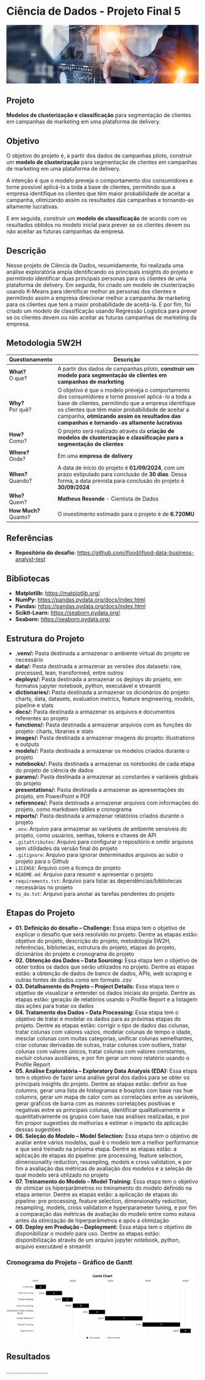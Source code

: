 # Ciência de Dados - Projeto Final 5

![Wallpaper](images/wallpaper.png)

## Projeto
**Modelos de clusterização e classificação** para segmentação de clientes em campanhas de marketing em uma plataforma de delivery.


## Objetivo
O objetivo do projeto é, a partir dos dados de campanhas piloto, construir um **modelo de clusterização** para segmentação de clientes em campanhas de marketing em uma plataforma de delivery. <br>

A intenção é que o modelo preveja o comportamento dos consumidores e torne possível aplicá-lo a toda a base de clientes, permitindo que a empresa identifique os clientes que têm maior probabilidade de aceitar a campanha, otimizando assim os resultados das campanhas e tornando-as altamente lucrativas. <br>

E em seguida, construir um **modelo de classificação** de acordo com os resultados obtidos no modelo inicial para prever se os clientes devem ou não aceitar as futuras campanhas da empresa.


## Descrição
Nesse projeto de Ciência de Dados, resumidamente, foi realizada uma análise exploratória ampla identificando os principais insights do projeto e permitindo identificar duas principais personas para os clientes de uma plataforma de delivery. Em seguida, foi criado um modelo de clusterização usando K-Means para identificar melhor as personas dos clientes e permitindo assim a empresa direcionar melhor a campanha de marketing para os clientes que tem a maior probabilidade de aceitá-la. E por fim, foi criado um modelo de classificação usando Regressão Logística para prever se os clientes devem ou não aceitar as futuras campanhas de marketing da empresa.


## Metodologia 5W2H
| **Questionamento**         | **Descrição**                                                                                                                                             |
|----------------------------|-----------------------------------------------------------------------------------------------------------------------------------------------------------|
| **What?**<br>O que?         | A partir dos dados de campanhas piloto, **construir um modelo para segmentação de clientes em campanhas de marketing**                                      |
| **Why?**<br>Por quê?        | O objetivo é que o modelo preveja o comportamento dos consumidores e torne possível aplicá-lo a toda a base de clientes, permitindo que a empresa identifique os clientes que têm maior probabilidade de aceitar a campanha, **otimizando assim os resultados das campanhas e tornando-as altamente lucrativas** |
| **How?**<br>Como?           | O projeto será realizado através da **criação de modelos de clusterização e classificação para a segmentação de clientes**                                  |
| **Where?**<br>Onde?         | Em uma **empresa de delivery**                                                                                                                            |
| **When?**<br>Quando?        | A data de início do projeto é **01/09/2024**, com um prazo estipulado para conclusão de **30 dias**. Dessa forma, a data prevista para conclusão do projeto é **30/09/2024** |
| **Who?**<br>Quem?           | **Matheus Resende** - Cientista de Dados                                                                                                                   |
| **How Much?**<br>Quanto?    | O investimento estimado para o projeto é de **6.720MU**                                                                                                    |


## Referências
- **Repositório do desafio:** https://github.com/ifood/ifood-data-business-analyst-test


## Bibliotecas
- **Matplotlib:** https://matplotlib.org/
- **NumPy:** https://pandas.pydata.org/docs/index.html
- **Pandas:** https://pandas.pydata.org/docs/index.html
- **Scikit-Learn:** https://seaborn.pydata.org/
- **Seaborn:** https://seaborn.pydata.org/


## Estrutura do Projeto
- **.venv/:** Pasta destinada a armazenar o ambiente virtual do projeto se necessário
- **data/:** Pasta destinada a armazenar as versões dos datasets: raw, processed, lean, transformed, entre outros
- **deploys/:** Pasta destinada a armazenar os deploys do projeto, em formatos jupyter notebook, python, executável e streamlit
- **dictionaries/:** Pasta destinada a armazenar os dicionários do projeto: charts, data, datasets, evaluation metrics, feature engineering, models, pipeline e stats
- **docs/:** Pasta destinada a armazenar os arquivos e documentos referentes ao projeto
- **functions/:** Pasta destinada a armazenar arquivos com as funções do projeto: charts, libraries e stats
- **images/:** Pasta destinada a armazenar imagens do projeto: illustrations e outputs
- **models/:** Pasta destinada a armazenar os modelos criados durante o projeto
- **notebooks/:** Pasta destinada a armazenar os notebooks de cada etapa do projeto de ciência de dados
- **params/:** Pasta destinada a armazenar as constantes e variáveis globais do projeto
- **presentations/:** Pasta destinada a armazenar as apresentações do projeto, em PowerPoint e PDF
- **references/:** Pasta destinada a armazenar arquivos com informações do projeto, como markdown tables e cronograma
- **reports/:** Pasta destinada a armazenar relatórios criados durante o projeto
- `.env`: Arquivo para armazenar as variáveis de ambiente sensíveis do projeto, como usuários, senhas, tokens e chaves de API
- `.gitattributes`: Arquivo para configurar o repositório e omitir arquivos sem utilidades da versão final do projeto
- `.gitignore`: Arquivo para ignorar determinados arquivos ao subir o projeto para o Github
- `LICENSE`: Arquivo com a licença do projeto
- `README.md`: Arquivo para resumir e apresentar o projeto
- `requirements.txt`: Arquivo para listar as dependências/bibliotecas necessárias no projeto
- `to_do.txt`: Arquivo para anotar as tarefas pendentes do projeto


## Etapas do Projeto
- **01. Definição do desafio – Challenge:** Essa etapa tem o objetivo de explicar o desafio que será resolvido no projeto. Dentre as etapas estão: objetivo do projeto, descrição do projeto, metodologia 5W2H, referências, bibliotecas, estrutura do projeto, etapas do projeto, dicionários do projeto e cronograma do projeto
- **02. Obtenção dos Dados – Data Sourcing:** Essa etapa tem o objetivo de obter todos os dados que serão utilizados no projeto. Dentre as etapas estão: a obtenção de dados de banco de dados, APIs, web scraping e outras fontes de dados como em formato .csv
- **03. Detalhamento do Projeto – Project Details:** Essa etapa tem o objetivo de visualizar e entender os dados iniciais do projeto. Dentre as etapas estão: geração de relatórios usando o Profile Report e a listagem das ações para tratar os dados
- **04. Tratamento dos Dados – Data Processing:** Essa etapa tem o objetivo de tratar e modelar os dados para as próximas etapas do projeto. Dentre as etapas estão: corrigir o tipo de dados das colunas, tratar colunas com valores vazios, modelar colunas de tempo e idade, mesclar colunas com muitas categorias, unificar colunas semelhantes, criar colunas derivadas de outras, tratar colunas com outliers, tratar colunas com valores únicos, tratar colunas com valores constantes, excluir colunas auxiliares, e por fim gerar um novo relatório usando o Profile Report
- **05. Análise Exploratória – Exploratory Data Analysis (EDA):** Essa etapa tem o objetivo de fazer uma análise geral dos dados para se obter os principais insights do projeto. Dentre as etapas estão: definir as hue columns, gerar uma lista de histogramas e boxplots com base nas hue columns, gerar um mapa de calor com as correlações entre as variáveis, gerar gráficos de barra com as maiores correlações positivas e negativas entre as principais colunas, identificar qualitativamente e quantitativamente os grupos com base nas análises realizadas, e por fim propor sugestões de melhorias e estimar o impacto da aplicação dessas sugestões
- **06. Seleção do Modelo – Model Selection:** Essa etapa tem o objetivo de avaliar entre vários modelos, qual é o modelo tem a melhor performance e que será treinado na próxima etapa. Dentre as etapas estão: a aplicação de etapas do pipeline: pre processing, feature selection, dimensionality reduction, resampling, models e cross validation, e por fim a avaliação das métricas de avaliação dos modelos e a seleção de qual modelo será utilizado no projeto 
- **07. Treinamento do Modelo – Model Training:** Essa etapa tem o objetivo de otimizar os hiperparâmetros no treinamento do modelo definido na etapa anterior. Dentre as etapas estão: a aplicação de etapas do pipeline: pre processing, feature selection, dimensionality reduction, resampling, models, cross validation e hyperparameter tuning, e por fim a comparação das métricas de avaliação do modelo entre como estava antes da otimização de hiperparâmetros e após a otimização
- **08. Deploy em Produção – Deployment:** Essa etapa tem o objetivo de disponibilizar o modelo para uso. Dentre as etapas estão: disponibilização através de um arquivo jupyter notebook, python, arquivo executável e streamlit


### Cronograma do Projeto - Gráfico de Gantt

![Schedule](images/output_schedule.png)


## Resultados
...........................